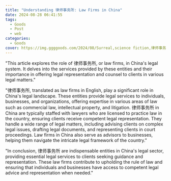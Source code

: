 ```yaml
---
title: "Understanding 律师事务所: Law Firms in China"
date: 2024-08-28 06:41:55
tags:
  - Goods
  - Post
  - web
categories:
  - Goods
cover: https://img.ggggoods.com/2024/08/Surreal,science fiction,律师事务所,law firm,technology,tech,diagrams,renderings,colors_20240830_00001_.png
---
```


"This article explores the role of 律师事务所, or law firms, in China's legal system. It delves into the services provided by these entities and their importance in offering legal representation and counsel to clients in various legal matters."

"律师事务所, translated as law firms in English, play a significant role in China's legal landscape. These entities provide legal services to individuals, businesses, and organizations, offering expertise in various areas of law such as commercial law, intellectual property, and litigation. 律师事务所 in China are typically staffed with lawyers who are licensed to practice law in the country, ensuring clients receive competent legal representation. They handle a wide range of legal matters, including advising clients on complex legal issues, drafting legal documents, and representing clients in court proceedings. Law firms in China also serve as advisors to businesses, helping them navigate the intricate legal framework of the country."

"In conclusion, 律师事务所 are indispensable entities in China's legal sector, providing essential legal services to clients seeking guidance and representation. These law firms contribute to upholding the rule of law and ensuring that individuals and businesses have access to competent legal advice and representation when needed."
